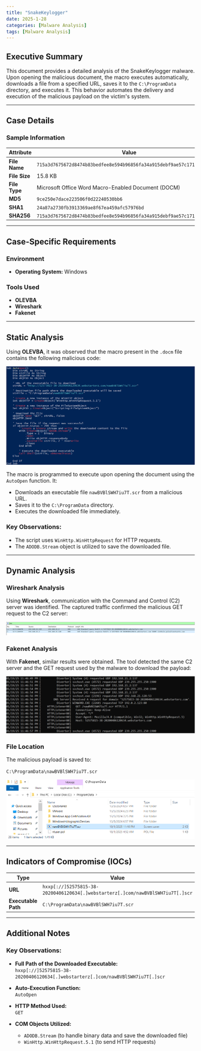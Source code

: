 ```yaml
---
title: "SnakeKeylogger"
date: 2025-1-28
categories: [Malware Analysis]
tags: [Malware Analysis]
---
```


## Executive Summary

This document provides a detailed analysis of the SnakeKeylogger malware. Upon opening the malicious document, the macro executes automatically, downloads a file from a specified URL, saves it to the `C:\ProgramData` directory, and executes it. This behavior automates the delivery and execution of the malicious payload on the victim's system.

---

## Case Details

### **Sample Information**

| **Attribute**         | **Value**                                                                                         |
|-----------------------|-------------------------------------------------------------------------------------------------|
| **File Name**         | `715a3d7675672d8474b83bedfee8e594b96856fa34a915debf9ae57c171ee366.docm`                         |
| **File Size**         | 15.8 KB                                                                                        |
| **File Type**         | Microsoft Office Word Macro-Enabled Document (DOCM)                                            |
| **MD5**               | `9ce250e7dace223506f0d22240530bb6`                                                             |
| **SHA1**              | `24a87a2730fb3913369ae8f67ea459afc57976bd`                                                     |
| **SHA256**            | `715a3d7675672d8474b83bedfee8e594b96856fa34a915debf9ae57c171ee366`                             |

---

## Case-Specific Requirements

### **Environment**
- **Operating System:** Windows

### **Tools Used**
- **OLEVBA**  
- **Wireshark**  
- **Fakenet**

---

## Static Analysis

Using **OLEVBA**, it was observed that the macro present in the `.docm` file contains the following malicious code:

![img1](assets/1-SnakeKeylogger/image2.png)

The macro is programmed to execute upon opening the document using the `AutoOpen` function. It:
- Downloads an executable file `nawBVBlSWH7iu7T.scr` from a malicious URL.
- Saves it to the `C:\ProgramData` directory.
- Executes the downloaded file immediately.

### Key Observations:
- The script uses `WinHttp.WinHttpRequest` for HTTP requests.
- The `ADODB.Stream` object is utilized to save the downloaded file.

---

## Dynamic Analysis

### **Wireshark Analysis**
Using **Wireshark**, communication with the Command and Control (C2) server was identified. The captured traffic confirmed the malicious GET request to the C2 server:

![img2](assets/1-SnakeKeylogger/image3.png)

### **Fakenet Analysis**
With **Fakenet**, similar results were obtained. The tool detected the same C2 server and the GET request used by the malware to download the payload:

![img3](assets/1-SnakeKeylogger/image4.png)

### **File Location**
The malicious payload is saved to:

`C:\ProgramData\nawBVBlSWH7iu7T.scr`

![img4](assets/1-SnakeKeylogger/image5.png)

---

## Indicators of Compromise (IOCs)

| **Type**               | **Value**                                                                                         |
|-----------------------|-------------------------------------------------------------------------------------------------|
| **URL**               | `hxxp[://]52575815-38-20200406120634[.]webstarterz[.]com/nawBVBlSWH7iu7T[.]scr`                  |
| **Executable Path**   | `C:\ProgramData\nawBVBlSWH7iu7T.scr`                                                            |

---

## Additional Notes

### **Key Observations:**

- **Full Path of the Downloaded Executable:**  
  `hxxp[://]52575815-38-20200406120634[.]webstarterz[.]com/nawBVBlSWH7iu7T[.]scr`

- **Auto-Execution Function:**  
  `AutoOpen`

- **HTTP Method Used:**  
  `GET`

- **COM Objects Utilized:**
  - `ADODB.Stream` (to handle binary data and save the downloaded file)
  - `WinHttp.WinHttpRequest.5.1` (to send HTTP requests)
